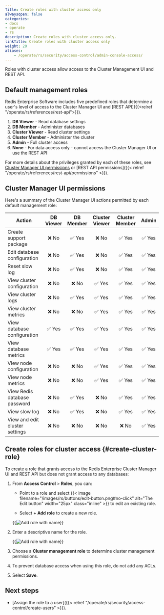 ```yaml
---
Title: Create roles with cluster access only
alwaysopen: false
categories:
- docs
- operate
- rs
description: Create roles with cluster access only.
linkTitle: Create roles with cluster access only
weight: 20
aliases:
    - /operate/rs/security/access-control/admin-console-access/
---
```


Roles with cluster access allow access to the Cluster Management UI and REST API.

## Default management roles

Redis Enterprise Software includes five predefined roles that determine a user's level of access to the Cluster Manager UI and [REST API]({{<relref "/operate/rs/references/rest-api">}}).

1. **DB Viewer** - Read database settings
1. **DB Member** - Administer databases
1. **Cluster Viewer** - Read cluster settings
1. **Cluster Member** - Administer the cluster
1. **Admin** - Full cluster access
1. **None** - For data access only - cannot access the Cluster Manager UI or use the REST API

For more details about the privileges granted by each of these roles, see [Cluster Manager UI permissions](#cluster-manager-ui-permissions) or [REST API permissions]({{< relref "/operate/rs/references/rest-api/permissions" >}}).

## Cluster Manager UI permissions

Here's a summary of the Cluster Manager UI actions permitted by each default management role:

| Action | DB Viewer | DB Member | Cluster Viewer | Cluster Member | Admin |
|--------|:---------:|:---------:|:--------------:|:-----------:|:------:|
| Create support package | <span title="Not allowed">&#x274c; No</span> | <span title="Allowed">&#x2705; Yes</span> | <span title="Not allowed">&#x274c; No</span> | <span title="Allowed">&#x2705; Yes</span> | <span title="Allowed">&#x2705; Yes</span> |
| Edit database configuration | <span title="Not allowed">&#x274c; No</span> | <span title="Allowed">&#x2705; Yes</span> | <span title="Not allowed">&#x274c; No</span> | <span title="Allowed">&#x2705; Yes</span> | <span title="Allowed">&#x2705; Yes</span> |
| Reset slow log | <span title="Not allowed">&#x274c; No</span> | <span title="Allowed">&#x2705; Yes</span> | <span title="Not allowed">&#x274c; No</span> | <span title="Allowed">&#x2705; Yes</span> | <span title="Allowed">&#x2705; Yes</span> |
| View cluster configuration | <span title="Not allowed">&#x274c; No</span> | <span title="Not allowed">&#x274c; No</span> | <span title="Allowed">&#x2705; Yes</span> | <span title="Allowed">&#x2705; Yes</span> | <span title="Allowed">&#x2705; Yes</span> |
| View cluster logs | <span title="Not allowed">&#x274c; No</span> | <span title="Allowed">&#x2705; Yes</span> | <span title="Allowed">&#x2705; Yes</span> | <span title="Allowed">&#x2705; Yes</span> | <span title="Allowed">&#x2705; Yes</span><br /> |
| View cluster metrics | <span title="Not allowed">&#x274c; No</span> | <span title="Not allowed">&#x274c; No</span> | <span title="Allowed">&#x2705; Yes</span> | <span title="Allowed">&#x2705; Yes</span> | <span title="Allowed">&#x2705; Yes</span> |
| View database configuration | <span title="Allowed">&#x2705; Yes</span> | <span title="Allowed">&#x2705; Yes</span> | <span title="Allowed">&#x2705; Yes</span> | <span title="Allowed">&#x2705; Yes</span> | <span title="Allowed">&#x2705; Yes</span> |
| View database metrics | <span title="Allowed">&#x2705; Yes</span> | <span title="Allowed">&#x2705; Yes</span> | <span title="Allowed">&#x2705; Yes</span> | <span title="Allowed">&#x2705; Yes</span> | <span title="Allowed">&#x2705; Yes</span> |
| View node configuration | <span title="Not allowed">&#x274c; No</span> | <span title="Not allowed">&#x274c; No</span> | <span title="Allowed">&#x2705; Yes</span> | <span title="Allowed">&#x2705; Yes</span> | <span title="Allowed">&#x2705; Yes</span> |
| View node metrics | <span title="Not allowed">&#x274c; No</span> | <span title="Not allowed">&#x274c; No</span> | <span title="Allowed">&#x2705; Yes</span> | <span title="Allowed">&#x2705; Yes</span> | <span title="Allowed">&#x2705; Yes</span> |
| View Redis database password | <span title="Not allowed">&#x274c; No</span> | <span title="Allowed">&#x2705; Yes</span> | <span title="Not allowed">&#x274c; No</span> | <span title="Allowed">&#x2705; Yes</span> | <span title="Allowed">&#x2705; Yes</span> |
| View slow log | <span title="Not allowed">&#x274c; No</span> | <span title="Allowed">&#x2705; Yes</span> | <span title="Not allowed">&#x274c; No</span> | <span title="Allowed">&#x2705; Yes</span> | <span title="Allowed">&#x2705; Yes</span> |
| View and edit cluster settings |<span title="Not allowed">&#x274c; No</span> | <span title="Not allowed">&#x274c; No</span> | <span title="Not allowed">&#x274c; No</span> | <span title="Not allowed">&#x274c; No</span> | <span title="Allowed">&#x2705; Yes</span> |

## Create roles for cluster access {#create-cluster-role}

To create a role that grants access to the Redis Enterprise Cluster Manager UI and REST API but does not grant access to any databases:

1. From **Access Control** > **Roles**, you can:

    - Point to a role and select {{< image filename="/images/rs/buttons/edit-button.png#no-click" alt="The Edit button" width="25px" class="inline" >}} to edit an existing role.

    - Select **+ Add role** to create a new role.

    {{<image filename="images/rs/access-control-role-panel.png" alt="Add role with name" >}}

1. Enter a descriptive name for the role.

    {{<image filename="images/rs/access-control-role-name.png" alt="Add role with name" >}}

1. Choose a **Cluster management role** to determine cluster management permissions.
    
1. To prevent database access when using this role, do not add any ACLs.

1. Select **Save**.

## Next steps

- [Assign the role to a user]({{< relref "/operate/rs/security/access-control/create-users" >}}).